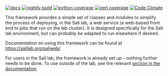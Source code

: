 [![docs](https://readthedocs.org/projects/saliweb/badge/)](https://salilab.org/saliweb/)
[![nightly build](https://salilab.org/nightly/stat/?s=saliweb&t=build)](https://salilab.org/nightly/saliweb/)
[![python coverage](https://salilab.org/nightly/stat/?s=saliweb&t=python)](https://salilab.org/nightly/saliweb/logs/coverage/python/)
[![perl coverage](https://salilab.org/nightly/stat/?s=saliweb&t=perl)](https://salilab.org/nightly/saliweb/logs/coverage/perl/)
[![Code Climate](https://codeclimate.com/github/salilab/saliweb/badges/gpa.svg)](https://codeclimate.com/github/salilab/saliweb)

This framework provides a simple set of classes and modules to simplify the process of deploying, in the Sali lab, a web service (a web-based front end to jobs that run on the lab cluster). It is designed specifically for the Sali lab environment, but can probably be adapted to run elsewhere if desired.

Documentation on using this framework can be found at
https://salilab.org/saliweb/

For users in the Sali lab, the framework is already set up - nothing further needs to be done. To use outside of the lab, see
the relevant [section in the documentation](https://salilab.org/saliweb/installation.html#outside-of-the-sali-lab).
